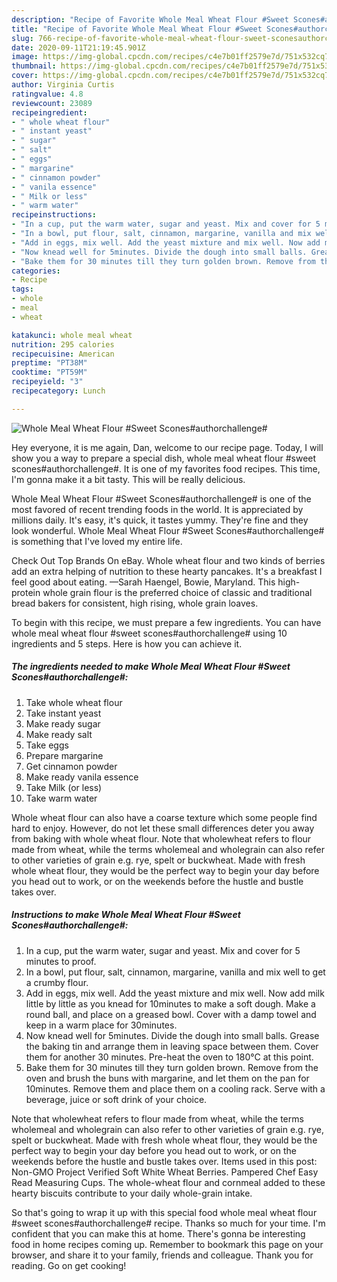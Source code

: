 ```yaml
---
description: "Recipe of Favorite Whole Meal Wheat Flour #Sweet Scones#authorchallenge#"
title: "Recipe of Favorite Whole Meal Wheat Flour #Sweet Scones#authorchallenge#"
slug: 766-recipe-of-favorite-whole-meal-wheat-flour-sweet-sconesauthorchallenge
date: 2020-09-11T21:19:45.901Z
image: https://img-global.cpcdn.com/recipes/c4e7b01ff2579e7d/751x532cq70/whole-meal-wheat-flour-sweet-sconesauthorchallenge-recipe-main-photo.jpg
thumbnail: https://img-global.cpcdn.com/recipes/c4e7b01ff2579e7d/751x532cq70/whole-meal-wheat-flour-sweet-sconesauthorchallenge-recipe-main-photo.jpg
cover: https://img-global.cpcdn.com/recipes/c4e7b01ff2579e7d/751x532cq70/whole-meal-wheat-flour-sweet-sconesauthorchallenge-recipe-main-photo.jpg
author: Virginia Curtis
ratingvalue: 4.8
reviewcount: 23089
recipeingredient:
- " whole wheat flour"
- " instant yeast"
- " sugar"
- " salt"
- " eggs"
- " margarine"
- " cinnamon powder"
- " vanila essence"
- " Milk or less"
- " warm water"
recipeinstructions:
- "In a cup, put the warm water, sugar and yeast. Mix and cover for 5 minutes to proof."
- "In a bowl, put flour, salt, cinnamon, margarine, vanilla and mix well to get a crumby flour."
- "Add in eggs, mix well. Add the yeast mixture and mix well. Now add milk little by little as you knead for 10minutes to make a soft dough. Make a round ball, and place on a greased bowl. Cover with a damp towel and keep in a warm place for 30minutes."
- "Now knead well for 5minutes. Divide the dough into small balls. Grease the baking tin and arrange them in leaving space between them. Cover them for another 30 minutes. Pre-heat the oven to 180°C at this point."
- "Bake them for 30 minutes till they turn golden brown. Remove from the oven and brush the buns with margarine, and let them on the pan for 10minutes. Remove them and place them on a cooling rack. Serve with a beverage, juice or soft drink of your choice."
categories:
- Recipe
tags:
- whole
- meal
- wheat

katakunci: whole meal wheat 
nutrition: 295 calories
recipecuisine: American
preptime: "PT38M"
cooktime: "PT59M"
recipeyield: "3"
recipecategory: Lunch

---
```



![Whole Meal Wheat Flour #Sweet Scones#authorchallenge#](https://img-global.cpcdn.com/recipes/c4e7b01ff2579e7d/751x532cq70/whole-meal-wheat-flour-sweet-sconesauthorchallenge-recipe-main-photo.jpg)

Hey everyone, it is me again, Dan, welcome to our recipe page. Today, I will show you a way to prepare a special dish, whole meal wheat flour #sweet scones#authorchallenge#. It is one of my favorites food recipes. This time, I'm gonna make it a bit tasty. This will be really delicious.

Whole Meal Wheat Flour #Sweet Scones#authorchallenge# is one of the most favored of recent trending foods in the world. It is appreciated by millions daily. It's easy, it's quick, it tastes yummy. They're fine and they look wonderful. Whole Meal Wheat Flour #Sweet Scones#authorchallenge# is something that I've loved my entire life.

Check Out Top Brands On eBay. Whole wheat flour and two kinds of berries add an extra helping of nutrition to these hearty pancakes. It&#39;s a breakfast I feel good about eating. —Sarah Haengel, Bowie, Maryland. This high-protein whole grain flour is the preferred choice of classic and traditional bread bakers for consistent, high rising, whole grain loaves.


To begin with this recipe, we must prepare a few ingredients. You can have whole meal wheat flour #sweet scones#authorchallenge# using 10 ingredients and 5 steps. Here is how you can achieve it.

<!--inarticleads1-->

##### The ingredients needed to make Whole Meal Wheat Flour #Sweet Scones#authorchallenge#:

1. Take  whole wheat flour
1. Take  instant yeast
1. Make ready  sugar
1. Make ready  salt
1. Take  eggs
1. Prepare  margarine
1. Get  cinnamon powder
1. Make ready  vanila essence
1. Take  Milk (or less)
1. Take  warm water


Whole wheat flour can also have a coarse texture which some people find hard to enjoy. However, do not let these small differences deter you away from baking with whole wheat flour. Note that wholewheat refers to flour made from wheat, while the terms wholemeal and wholegrain can also refer to other varieties of grain e.g. rye, spelt or buckwheat. Made with fresh whole wheat flour, they would be the perfect way to begin your day before you head out to work, or on the weekends before the hustle and bustle takes over. 

<!--inarticleads2-->

##### Instructions to make Whole Meal Wheat Flour #Sweet Scones#authorchallenge#:

1. In a cup, put the warm water, sugar and yeast. Mix and cover for 5 minutes to proof.
1. In a bowl, put flour, salt, cinnamon, margarine, vanilla and mix well to get a crumby flour.
1. Add in eggs, mix well. Add the yeast mixture and mix well. Now add milk little by little as you knead for 10minutes to make a soft dough. Make a round ball, and place on a greased bowl. Cover with a damp towel and keep in a warm place for 30minutes.
1. Now knead well for 5minutes. Divide the dough into small balls. Grease the baking tin and arrange them in leaving space between them. Cover them for another 30 minutes. Pre-heat the oven to 180°C at this point.
1. Bake them for 30 minutes till they turn golden brown. Remove from the oven and brush the buns with margarine, and let them on the pan for 10minutes. Remove them and place them on a cooling rack. Serve with a beverage, juice or soft drink of your choice.


Note that wholewheat refers to flour made from wheat, while the terms wholemeal and wholegrain can also refer to other varieties of grain e.g. rye, spelt or buckwheat. Made with fresh whole wheat flour, they would be the perfect way to begin your day before you head out to work, or on the weekends before the hustle and bustle takes over. Items used in this post: Non-GMO Project Verified Soft White Wheat Berries. Pampered Chef Easy Read Measuring Cups. The whole-wheat flour and cornmeal added to these hearty biscuits contribute to your daily whole-grain intake. 

So that's going to wrap it up with this special food whole meal wheat flour #sweet scones#authorchallenge# recipe. Thanks so much for your time. I'm confident that you can make this at home. There's gonna be interesting food in home recipes coming up. Remember to bookmark this page on your browser, and share it to your family, friends and colleague. Thank you for reading. Go on get cooking!
